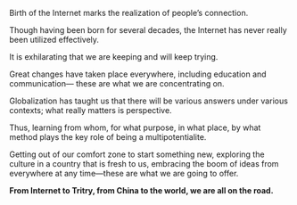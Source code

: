 Birth of the Internet marks the realization of people’s connection.

Though having been born for several decades, the Internet has never really been utilized effectively.

It is exhilarating that we are keeping and will keep trying.

Great changes have taken place everywhere, including education and communication— these are what we are concentrating on.

Globalization has taught us that there will be various answers under various contexts; what really matters is perspective.

Thus, learning from whom, for what purpose, in what place, by what method plays the key role of being a multipotentialite.

Getting out of our comfort zone to start something new, exploring the culture in a country that is fresh to us, embracing the boom of ideas from everywhere at any time—these are what we are going to offer.

**From Internet to Tritry, from China to the world, we are all on the road.**
